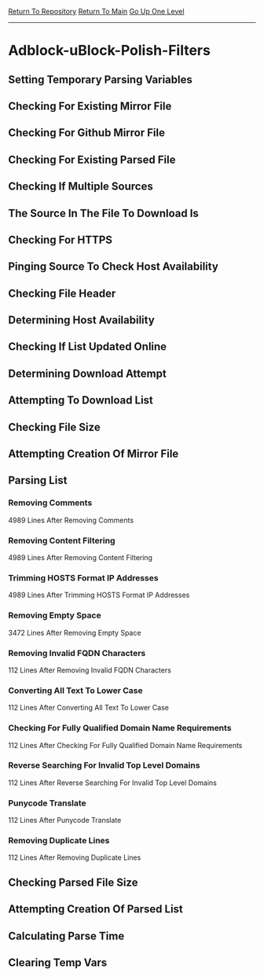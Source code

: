 [Return To Repository](https://github.com/bast69/piholeparser/)
[Return To Main](https://github.com/bast69/piholeparser/blob/master/RecentRunLogs/Mainlog.md)
[Go Up One Level](https://github.com/bast69/piholeparser/blob/master/RecentRunLogs/TopLevelScripts/30-Processing-External-Blacklists.md)
____________________________________
# Adblock-uBlock-Polish-Filters
## Setting Temporary Parsing Variables
## Checking For Existing Mirror File
## Checking For Github Mirror File
## Checking For Existing Parsed File
## Checking If Multiple Sources
## The Source In The File To Download Is
## Checking For HTTPS
## Pinging Source To Check Host Availability
## Checking File Header
## Determining Host Availability
## Checking If List Updated Online
## Determining Download Attempt
## Attempting To Download List
## Checking File Size
## Attempting Creation Of Mirror File
## Parsing List
### Removing Comments
4989 Lines After Removing Comments
### Removing Content Filtering
4989 Lines After Removing Content Filtering
### Trimming HOSTS Format IP Addresses
4989 Lines After Trimming HOSTS Format IP Addresses
### Removing Empty Space
3472 Lines After Removing Empty Space
### Removing Invalid FQDN Characters
112 Lines After Removing Invalid FQDN Characters
### Converting All Text To Lower Case
112 Lines After Converting All Text To Lower Case
### Checking For Fully Qualified Domain Name Requirements
112 Lines After Checking For Fully Qualified Domain Name Requirements
### Reverse Searching For Invalid Top Level Domains
112 Lines After Reverse Searching For Invalid Top Level Domains
### Punycode Translate
112 Lines After Punycode Translate
### Removing Duplicate Lines
112 Lines After Removing Duplicate Lines
## Checking Parsed File Size
## Attempting Creation Of Parsed List
## Calculating Parse Time
## Clearing Temp Vars
